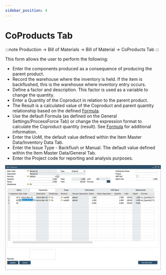 ```yaml
---
sidebar_position: 4
---
```


# CoProducts Tab

:::note
    Production → Bill of Materials → Bill of Material → CoProducts Tab
:::

This form allows the user to perform the following:

- Enter the components produced as a consequence of producing the parent product.
- Record the warehouse where the inventory is held. If the item is backflushed, this is the warehouse where inventory entry occurs.
- Define a factor and description. This factor is used as a variable to change the quantity.
- Enter a Quantity of the Coproduct in relation to the parent product.
- The Result is a calculated value of the Coproduct and parent quantity relationship based on the defined [Formula](./../formula.md).
- Use the default Formula (as defined on the General Settings/ProcessForce Tab) or change the expression format to calculate the Coproduct quantity (result). See [Formula](./../formula.md) for additional information.
- Enter the UoM, the default value defined within the Item Master Data/Inventory Data Tab.
- Enter the Issue Type - Backflush or Manual. The default value defined within the Item Master Data/General Tab.
- Enter the Project code for reporting and analysis purposes.

![CoProducts tab](./media/bom-coproducts/bill-of-materials-coproducts.webp)

